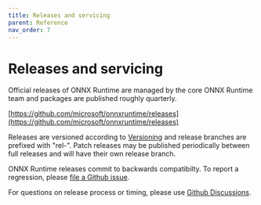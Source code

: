 ```yaml
---
title: Releases and servicing
parent: Reference
nav_order: 7
---
```

# Releases and servicing
Official releases of ONNX Runtime are managed by the core ONNX Runtime team and packages are published roughly quarterly. 

[https://github.com/microsoft/onnxruntime/releases](https://github.com/microsoft/onnxruntime/releases)

Releases are versioned according to [Versioning](https://github.com/microsoft/onnxruntime/blob/faxu-doc-updates/docs/Versioning.md) and release branches are prefixed with "rel-". Patch releases may be published periodically between full releases and will have their own  release branch. 

ONNX Runtime releases commit to backwards compatibilty. To report a regression, please [file a Github issue](https://github.com/microsoft/onnxruntime/issues/new/choose).

For questions on release process or timing, please use [Github Discussions](https://github.com/microsoft/onnxruntime/discussions).